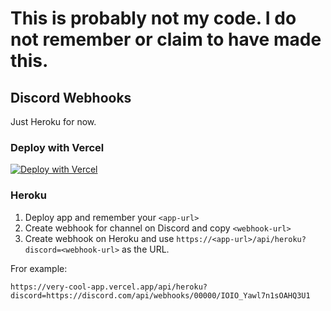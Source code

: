 # This is probably not my code. I do not remember or claim to have made this.

## Discord Webhooks

Just Heroku for now. 

### Deploy with Vercel

[![Deploy with Vercel](https://vercel.com/button)](https://vercel.com/new/git/external?repository-url=https%3A%2F%2Fgithub.com%2Fmuan%2Fdiscord-webhooks)

### Heroku

1. Deploy app and remember your `<app-url>`
2. Create webhook for channel on Discord and copy `<webhook-url>`
3. Create webhook on Heroku and use `https://<app-url>/api/heroku?discord=<webhook-url>` as the URL.

Fror example:

`https://very-cool-app.vercel.app/api/heroku?discord=https://discord.com/api/webhooks/00000/IOIO_Yawl7n1sOAHQ3U1`

